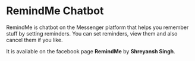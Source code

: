 RemindMe Chatbot
================

RemindMe is chatbot on the Messenger platform that helps you remember stuff by setting reminders.
You can set reminders, view them and also cancel them if you like.

It is available on the facebook page **RemindMe** by **Shreyansh Singh**.
